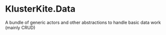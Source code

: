 # KlusterKite.Data

A bundle of generic actors and other abstractions to handle basic data work (mainly CRUD)